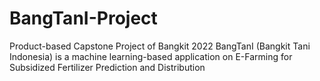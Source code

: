 # BangTanI-Project
Product-based Capstone Project of Bangkit 2022
BangTanI (Bangkit Tani Indonesia) is a machine learning-based application on E-Farming for Subsidized Fertilizer Prediction and Distribution

